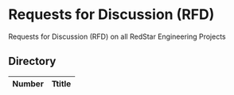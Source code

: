 # Requests for Discussion (RFD)
Requests for Discussion (RFD) on all RedStar Engineering Projects

## Directory
| Number | Ttitle |
| ------ | ------ |
